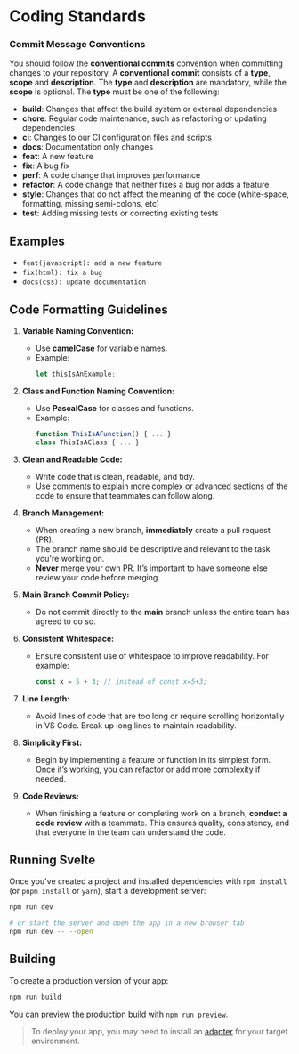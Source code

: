 # Coding Standards

### Commit Message Conventions

You should follow the **conventional commits** convention when committing changes to your repository. A **conventional commit** consists of a **type**, **scope** and **description**. The **type** and **description** are mandatory, while the **scope** is optional. The **type** must be one of the following:

- **build**: Changes that affect the build system or external dependencies
- **chore**: Regular code maintenance, such as refactoring or updating dependencies
- **ci**: Changes to our CI configuration files and scripts
- **docs**: Documentation only changes
- **feat**: A new feature
- **fix**: A bug fix
- **perf**: A code change that improves performance
- **refactor**: A code change that neither fixes a bug nor adds a feature
- **style**: Changes that do not affect the meaning of the code (white-space, formatting, missing semi-colons, etc)
- **test**: Adding missing tests or correcting existing tests

## Examples

- `feat(javascript): add a new feature`
- `fix(html): fix a bug`
- `docs(css): update documentation`

## Code Formatting Guidelines

1. **Variable Naming Convention:**
   - Use **camelCase** for variable names.
   - Example:
     ```javascript
     let thisIsAnExample;
     ```

2. **Class and Function Naming Convention:**
   - Use **PascalCase** for classes and functions.
   - Example:
     ```javascript
     function ThisIsAFunction() { ... }  
     class ThisIsAClass { ... }
     ```

3. **Clean and Readable Code:**
   - Write code that is clean, readable, and tidy.
   - Use comments to explain more complex or advanced sections of the code to ensure that teammates can follow along.

4. **Branch Management:**
   - When creating a new branch, **immediately** create a pull request (PR).
   - The branch name should be descriptive and relevant to the task you're working on.
   - **Never** merge your own PR. It’s important to have someone else review your code before merging.

5. **Main Branch Commit Policy:**
   - Do not commit directly to the **main** branch unless the entire team has agreed to do so.

6. **Consistent Whitespace:**
   - Ensure consistent use of whitespace to improve readability. For example:
     ```javascript
     const x = 5 + 3; // instead of const x=5+3;
     ```

7. **Line Length:**
   - Avoid lines of code that are too long or require scrolling horizontally in VS Code. Break up long lines to maintain readability.

8. **Simplicity First:**
   - Begin by implementing a feature or function in its simplest form. Once it’s working, you can refactor or add more complexity if needed.

9. **Code Reviews:**
   - When finishing a feature or completing work on a branch, **conduct a code review** with a teammate. This ensures quality, consistency, and that everyone in the team can understand the code.

## Running Svelte

Once you've created a project and installed dependencies with `npm install` (or `pnpm install` or `yarn`), start a development server:

```bash
npm run dev

# or start the server and open the app in a new browser tab
npm run dev -- --open
```

## Building

To create a production version of your app:

```bash
npm run build
```

You can preview the production build with `npm run preview`.

> To deploy your app, you may need to install an [adapter](https://kit.svelte.dev/docs/adapters) for your target environment.
